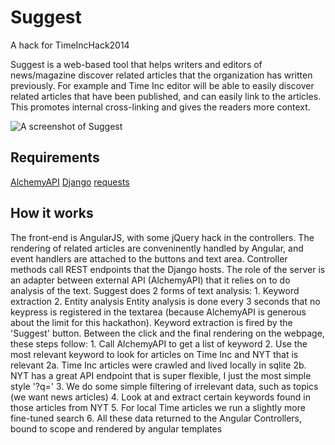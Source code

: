 Suggest
=======
A hack for TimeIncHack2014

Suggest is a web-based tool that helps writers and editors of news/magazine
discover related articles that the organization has written previously.
For example and Time Inc editor will be able to easily discover related
articles that have been published, and can easily link to the articles.
This promotes internal cross-linking and gives the readers more context.

![A screenshot of Suggest](http://i.imgur.com/FGlk8Vo.png?1 "Get relevant articles while you're writing")

Requirements
------------
[AlchemyAPI](http://www.alchemyapi.com/)
[Django](https://pypi.python.org/pypi/Django/)
[requests](https://pypi.python.org/pypi/requests)

How it works
------------
The front-end is AngularJS, with some jQuery hack in the controllers.
The rendering of related articles are conveninently handled by Angular, and event handlers are attached to the buttons and text area.
Controller methods call REST endpoints that the Django hosts.
The role of the server is an adapter between external API (AlchemyAPI) that it relies on to do analysis of the text.
Suggest does 2 forms of text analysis:
    1. Keyword extraction
    2. Entity analysis
Entity analysis is done every 3 seconds that no keypress is registered in the textarea (because AlchemyAPI is generous about the limit for this hackathon). Keyword extraction is fired by the 'Suggest' button.
Between the click and the final rendering on the webpage, these steps follow:
    1. Call AlchemyAPI to get a list of keyword
    2. Use the most relevant keyword to look for articles on Time Inc and NYT that is relevant
    2a. Time Inc articles were crawled and lived locally in sqlite
    2b. NYT has a great API endpoint that is super flexible, I just the most simple style '?q='
    3. We do some simple filtering of irrelevant data, such as topics (we want news articles)
    4. Look at and extract certain keywords found in those articles from NYT
    5. For local Time articles we run a slightly more fine-tuned search
    6. All these data returned to the Angular Controllers, bound to scope and rendered by angular templates
